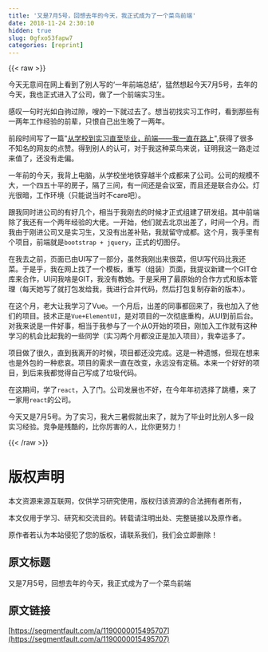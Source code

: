 ```yaml
---
title: '又是7月5号，回想去年的今天，我正式成为了一个菜鸟前端' 
date: 2018-11-24 2:30:10
hidden: true
slug: 0gfxo53fapw7
categories: [reprint]
---
```


{{< raw >}}
<p>&#x4ECA;&#x5929;&#x65E0;&#x610F;&#x95F4;&#x5728;&#x7F51;&#x4E0A;&#x770B;&#x5230;&#x4E86;&#x522B;&#x4EBA;&#x5199;&#x7684;&#x2018;&#x4E00;&#x5E74;&#x524D;&#x7AEF;&#x603B;&#x7ED3;&#x2019;&#xFF0C;&#x731B;&#x7136;&#x60F3;&#x8D77;&#x4ECA;&#x5929;7&#x6708;5&#x53F7;&#xFF0C;&#x53BB;&#x5E74;&#x7684;&#x4ECA;&#x5929;&#xFF0C;&#x6211;&#x4E5F;&#x6B63;&#x5F0F;&#x8FDB;&#x5165;&#x4E86;&#x516C;&#x53F8;&#xFF0C;&#x505A;&#x4E86;&#x4E00;&#x4E2A;&#x524D;&#x7AEF;&#x5B9E;&#x4E60;&#x751F;&#x3002;</p><p>&#x611F;&#x53F9;&#x4E00;&#x53E5;&#x65F6;&#x5149;&#x5982;&#x767D;&#x9A79;&#x8FC7;&#x9699;&#xFF0C;&#x55D6;&#x7684;&#x4E00;&#x4E0B;&#x5C31;&#x8FC7;&#x53BB;&#x4E86;&#x3002;&#x60F3;&#x5F53;&#x521D;&#x627E;&#x5B9E;&#x4E60;&#x5DE5;&#x4F5C;&#x65F6;&#xFF0C;&#x770B;&#x5230;&#x90A3;&#x4E9B;&#x6709;&#x4E00;&#x4E24;&#x5E74;&#x5DE5;&#x4F5C;&#x7ECF;&#x9A8C;&#x7684;&#x524D;&#x8F88;&#xFF0C;&#x53EA;&#x6068;&#x81EA;&#x5DF1;&#x51FA;&#x751F;&#x665A;&#x4E86;&#x4E00;&#x4E24;&#x5E74;&#x3002;</p><p>&#x524D;&#x6BB5;&#x65F6;&#x95F4;&#x5199;&#x4E86;&#x4E00;&#x7BC7;&quot;<a href="https://segmentfault.com/a/1190000014904699">&#x4ECE;&#x5B66;&#x6821;&#x5230;&#x5B9E;&#x4E60;&#x76F4;&#x81F3;&#x6BD5;&#x4E1A;&#xFF0C;&#x524D;&#x7AEF;&#x2014;&#x2014;&#x6211;&#x4E00;&#x76F4;&#x5728;&#x8DEF;&#x4E0A;</a>&quot;,&#x83B7;&#x5F97;&#x4E86;&#x5F88;&#x591A;&#x4E0D;&#x77E5;&#x540D;&#x7684;&#x7F51;&#x53CB;&#x7684;&#x70B9;&#x8D5E;&#x3002;&#x5F97;&#x5230;&#x522B;&#x4EBA;&#x7684;&#x8BA4;&#x53EF;&#xFF0C;&#x5BF9;&#x4E8E;&#x6211;&#x8FD9;&#x79CD;&#x83DC;&#x9E1F;&#x6765;&#x8BF4;&#xFF0C;&#x8BC1;&#x660E;&#x6211;&#x8FD9;&#x4E00;&#x8DEF;&#x8D70;&#x8FC7;&#x6765;&#x503C;&#x4E86;&#xFF0C;&#x8FD8;&#x6CA1;&#x6709;&#x8D70;&#x504F;&#x3002;</p><p>&#x4E00;&#x5E74;&#x524D;&#x7684;&#x4ECA;&#x5929;&#xFF0C;&#x6211;&#x80CC;&#x4E0A;&#x7535;&#x8111;&#xFF0C;&#x4ECE;&#x5B66;&#x6821;&#x5750;&#x5730;&#x94C1;&#x7A7F;&#x8D8A;&#x534A;&#x4E2A;&#x6210;&#x90FD;&#x6765;&#x4E86;&#x516C;&#x53F8;&#x3002;&#x516C;&#x53F8;&#x7684;&#x89C4;&#x6A21;&#x4E0D;&#x5927;&#xFF0C;&#x4E00;&#x4E2A;&#x56DB;&#x4E94;&#x5341;&#x5E73;&#x7684;&#x623F;&#x5B50;&#xFF0C;&#x9694;&#x4E86;&#x4E09;&#x95F4;&#xFF0C;&#x6709;&#x4E00;&#x95F4;&#x8FD8;&#x662F;&#x4F1A;&#x8BAE;&#x5BA4;&#xFF0C;&#x800C;&#x4E14;&#x8FD8;&#x662F;&#x8054;&#x5408;&#x529E;&#x516C;&#x3002;&#x706F;&#x5149;&#x5F88;&#x6697;&#xFF0C;&#x5DE5;&#x4F5C;&#x73AF;&#x5883;&#xFF08;&#x53EA;&#x80FD;&#x8BF4;&#x5F53;&#x65F6;&#x4E0D;care&#x5427;&#xFF09;&#x3002;</p><p>&#x8DDF;&#x6211;&#x540C;&#x65F6;&#x8FDB;&#x516C;&#x53F8;&#x7684;&#x6709;&#x597D;&#x51E0;&#x4E2A;&#xFF0C;&#x76F8;&#x5F53;&#x4E8E;&#x6211;&#x521A;&#x53BB;&#x7684;&#x65F6;&#x5019;&#x624D;&#x6B63;&#x5F0F;&#x7EC4;&#x5EFA;&#x4E86;&#x7814;&#x53D1;&#x7EC4;&#x3002;&#x5176;&#x4E2D;&#x524D;&#x7AEF;&#x9664;&#x4E86;&#x6211;&#x8FD8;&#x6709;&#x4E00;&#x4E2A;&#x4E24;&#x5E74;&#x7ECF;&#x9A8C;&#x7684;&#x5927;&#x4F6C;&#x3002;&#x4E00;&#x5F00;&#x59CB;&#xFF0C;&#x4ED6;&#x4EEC;&#x5C31;&#x53BB;&#x5317;&#x4EAC;&#x51FA;&#x5DEE;&#x4E86;&#xFF0C;&#x65F6;&#x95F4;&#x4E00;&#x4E2A;&#x6708;&#x3002;&#x800C;&#x6211;&#x7531;&#x4E8E;&#x521A;&#x8FDB;&#x516C;&#x53F8;&#x53C8;&#x662F;&#x5B9E;&#x4E60;&#x751F;&#xFF0C;&#x53C8;&#x6CA1;&#x6709;&#x51FA;&#x5DEE;&#x8865;&#x8D34;&#xFF0C;&#x6211;&#x5C31;&#x7559;&#x5B88;&#x6210;&#x90FD;&#x3002;&#x8FD9;&#x4E2A;&#x6708;&#xFF0C;&#x6211;&#x624B;&#x91CC;&#x6709;&#x4E2A;&#x9879;&#x76EE;&#xFF0C;&#x524D;&#x7AEF;&#x5C31;&#x662F;<code>bootstrap + jquery</code>&#xFF0C;&#x6B63;&#x5F0F;&#x7684;&#x5207;&#x56FE;&#x4ED4;&#x3002;</p><p>&#x5728;&#x6211;&#x53BB;&#x4E4B;&#x524D;&#xFF0C;&#x9875;&#x9762;&#x5DF2;&#x7531;UI&#x5199;&#x4E86;&#x4E00;&#x90E8;&#x5206;&#xFF0C;&#x867D;&#x7136;&#x6211;&#x521A;&#x51FA;&#x6765;&#x5F88;&#x83DC;&#xFF0C;&#x4F46;UI&#x5199;&#x4EE3;&#x7801;&#x6BD4;&#x6211;&#x8FD8;&#x83DC;&#x3002;&#x4E8E;&#x662F;&#x4E4E;&#xFF0C;&#x6211;&#x5728;&#x7F51;&#x4E0A;&#x627E;&#x4E86;&#x4E00;&#x4E2A;&#x6A21;&#x677F;&#xFF0C;&#x91CD;&#x5199;&#xFF08;&#x7EC4;&#x88C5;&#xFF09;&#x9875;&#x9762;&#xFF0C;&#x6211;&#x63D0;&#x8BAE;&#x65B0;&#x5EFA;&#x4E00;&#x4E2A;GIT&#x4ED3;&#x5E93;&#x6765;&#x5408;&#x4F5C;&#xFF0C;UI&#x95EE;&#x6211;&#x5565;&#x662F;GIT&#xFF0C;&#x6211;&#x6CA1;&#x6709;&#x6559;&#x5979;&#x3002;&#x4E8E;&#x662F;&#x91C7;&#x7528;&#x4E86;&#x6700;&#x539F;&#x59CB;&#x7684;&#x5408;&#x4F5C;&#x65B9;&#x5F0F;&#x548C;&#x7248;&#x672C;&#x7BA1;&#x7406;&#xFF08;&#x6BCF;&#x5929;&#x5979;&#x5199;&#x4E86;&#x5C31;&#x6253;&#x5305;&#x53D1;&#x7ED9;&#x6211;&#xFF0C;&#x6211;&#x8FDB;&#x884C;&#x5408;&#x5E76;&#x4EE3;&#x7801;&#xFF0C;&#x7136;&#x540E;&#x6253;&#x5305;&#x590D;&#x5236;&#x5B58;&#x65B0;&#x7684;&#x7248;&#x672C;&#xFF09;&#x3002;</p><p>&#x5728;&#x8FD9;&#x4E2A;&#x6708;&#xFF0C;&#x8001;&#x5927;&#x8BA9;&#x6211;&#x5B66;&#x4E60;&#x4E86;Vue&#x3002;&#x4E00;&#x4E2A;&#x6708;&#x540E;&#xFF0C;&#x51FA;&#x5DEE;&#x7684;&#x540C;&#x4E8B;&#x90FD;&#x56DE;&#x6765;&#x4E86;&#xFF0C;&#x6211;&#x4E5F;&#x52A0;&#x5165;&#x4E86;&#x4ED6;&#x4EEC;&#x7684;&#x9879;&#x76EE;&#x3002;&#x6280;&#x672F;&#x6B63;&#x662F;<code>Vue+ElementUI</code>&#xFF0C;&#x662F;&#x5BF9;&#x9879;&#x76EE;&#x7684;&#x4E00;&#x6B21;&#x5F7B;&#x5E95;&#x91CD;&#x6784;&#xFF0C;&#x4ECE;UI&#x5230;&#x524D;&#x540E;&#x53F0;&#x3002;&#x5BF9;&#x6211;&#x6765;&#x8BF4;&#x662F;&#x4E00;&#x4EF6;&#x597D;&#x4E8B;&#xFF0C;&#x76F8;&#x5F53;&#x4E8E;&#x6211;&#x53C2;&#x4E0E;&#x4E86;&#x4E00;&#x4E2A;&#x4ECE;0&#x5F00;&#x59CB;&#x7684;&#x9879;&#x76EE;&#xFF0C;&#x521A;&#x52A0;&#x5165;&#x5DE5;&#x4F5C;&#x5C31;&#x6709;&#x8FD9;&#x79CD;&#x5B66;&#x4E60;&#x7684;&#x673A;&#x4F1A;&#x6BD4;&#x8D77;&#x6211;&#x7684;&#x4E00;&#x4E9B;&#x540C;&#x5B66;&#xFF08;&#x5B9E;&#x4E60;&#x4E24;&#x4E2A;&#x6708;&#x90FD;&#x6CA1;&#x6B63;&#x662F;&#x52A0;&#x5165;&#x9879;&#x76EE;&#xFF09;&#xFF0C;&#x6211;&#x5E78;&#x8FD0;&#x591A;&#x4E86;&#x3002;</p><p>&#x9879;&#x76EE;&#x505A;&#x4E86;&#x5F88;&#x4E45;&#xFF0C;&#x76F4;&#x5230;&#x6211;&#x79BB;&#x5F00;&#x7684;&#x65F6;&#x5019;&#xFF0C;&#x9879;&#x76EE;&#x90FD;&#x8FD8;&#x6CA1;&#x5B8C;&#x6210;&#x3002;&#x8FD9;&#x662F;&#x4E00;&#x79CD;&#x9057;&#x61BE;&#xFF0C;&#x4F46;&#x73B0;&#x5728;&#x60F3;&#x6765;&#x4E5F;&#x662F;&#x5916;&#x5305;&#x7684;&#x4E00;&#x79CD;&#x60B2;&#x54C0;&#x3002;&#x9879;&#x76EE;&#x7684;&#x9700;&#x6C42;&#x4E00;&#x76F4;&#x5728;&#x6539;&#x53D8;&#xFF0C;&#x6C38;&#x8FDC;&#x6CA1;&#x6709;&#x5B9A;&#x7A3F;&#x3002;&#x672C;&#x6765;&#x4E00;&#x4E2A;&#x597D;&#x597D;&#x7684;&#x9879;&#x76EE;&#xFF0C;&#x5230;&#x540E;&#x6765;&#x6211;&#x90FD;&#x89C9;&#x5F97;&#x81EA;&#x5DF1;&#x5199;&#x6210;&#x4E86;&#x5783;&#x573E;&#x4EE3;&#x7801;&#x3002;</p><p>&#x5728;&#x8FD9;&#x671F;&#x95F4;&#xFF0C;&#x5B66;&#x4E86;<code>react</code>&#xFF0C;&#x5165;&#x4E86;&#x95E8;&#x3002;&#x516C;&#x53F8;&#x53D1;&#x5C55;&#x4E5F;&#x4E0D;&#x597D;&#xFF0C;&#x5728;&#x4ECA;&#x5E74;&#x5E74;&#x521D;&#x9009;&#x62E9;&#x4E86;&#x8DF3;&#x69FD;&#xFF0C;&#x6765;&#x4E86;&#x4E00;&#x5BB6;&#x7528;<code>react</code>&#x7684;&#x516C;&#x53F8;&#x3002;</p><p>&#x4ECA;&#x5929;&#x53C8;&#x662F;7&#x6708;5&#x53F7;&#x3002;&#x4E3A;&#x4E86;&#x5B9E;&#x4E60;&#xFF0C;&#x6211;&#x5927;&#x4E09;&#x6691;&#x5047;&#x5C31;&#x51FA;&#x6765;&#x4E86;&#xFF0C;&#x5C31;&#x4E3A;&#x4E86;&#x6BD5;&#x4E1A;&#x65F6;&#x6BD4;&#x522B;&#x4EBA;&#x591A;&#x4E00;&#x6BB5;&#x5B9E;&#x4E60;&#x7ECF;&#x9A8C;&#x3002;&#x7ADE;&#x4E89;&#x662F;&#x6B8B;&#x9177;&#x7684;&#xFF0C;&#x6BD4;&#x4F60;&#x5389;&#x5BB3;&#x7684;&#x4EBA;&#xFF0C;&#x6BD4;&#x4F60;&#x66F4;&#x52AA;&#x529B;&#xFF01;</p>
{{< /raw >}}

# 版权声明
本文资源来源互联网，仅供学习研究使用，版权归该资源的合法拥有者所有，

本文仅用于学习、研究和交流目的。转载请注明出处、完整链接以及原作者。

原作者若认为本站侵犯了您的版权，请联系我们，我们会立即删除！

## 原文标题
又是7月5号，回想去年的今天，我正式成为了一个菜鸟前端

## 原文链接
[https://segmentfault.com/a/1190000015495707](https://segmentfault.com/a/1190000015495707)

